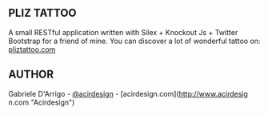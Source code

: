 ## PLIZ TATTOO
A small RESTful application written with Silex + Knockout Js + Twitter Bootstrap for a friend of mine. 
You can discover a lot of wonderful tattoo on:
[pliztattoo.com](http://pliztattoo.com "Pliz Tattoo")

## AUTHOR 
Gabriele D'Arrigo - [@acirdesign](http://twitter.com/acirdesign "Follow me, dude!") - [acirdesign.com](http://www.acirdesig    n.com "Acirdesign")
